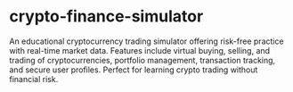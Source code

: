 # crypto-finance-simulator
An educational cryptocurrency trading simulator offering risk-free practice with real-time market data. Features include virtual buying, selling, and trading of cryptocurrencies, portfolio management, transaction tracking, and secure user profiles. Perfect for learning crypto trading without financial risk. 

